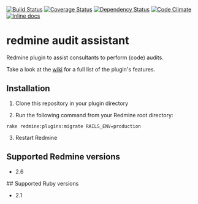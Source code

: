
[![Build Status](https://travis-ci.org/Tocea/redmine_audit_assistant.svg?branch=dev)](https://travis-ci.org/Tocea/redmine_audit_assistant)
[![Coverage Status](https://coveralls.io/repos/Tocea/redmine_audit_assistant/badge.svg?branch=dev)](https://coveralls.io/r/Tocea/redmine_audit_assistant?branch=dev)
[![Dependency Status](https://gemnasium.com/Tocea/redmine_audit_assistant.svg)](https://gemnasium.com/Tocea/redmine_audit_assistant)
[![Code Climate](https://codeclimate.com/github/Tocea/redmine_audit_assistant/badges/gpa.svg)](https://codeclimate.com/github/Tocea/redmine_audit_assistant)
[![Inline docs](http://inch-ci.org/github/Tocea/redmine_audit_assistant.svg?branch=dev)](http://inch-ci.org/github/Tocea/redmine_audit_assistant)

# redmine audit assistant

Redmine plugin to assist consultants to perform (code) audits.

Take a look at the [wiki](https://github.com/Tocea/redmine_audit_assistant/wiki) for a full list of the plugin's features.

## Installation

1. Clone this repository in your plugin directory

2. Run the following command from your Redmine root directory:

```
rake redmine:plugins:migrate RAILS_ENV=production
```

3. Restart Redmine

## Supported Redmine versions

- 2.6

## Supported Ruby versions

- 2.1
